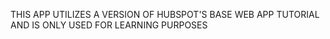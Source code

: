 THIS APP UTILIZES A VERSION OF HUBSPOT'S BASE WEB APP TUTORIAL AND IS ONLY USED FOR LEARNING PURPOSES
